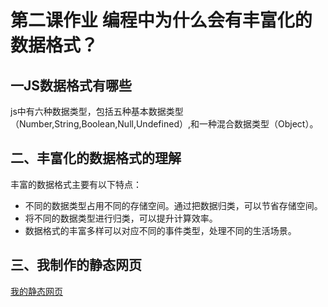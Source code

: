 ﻿# 第二课作业 编程中为什么会有丰富化的数据格式？
                     
## 一JS数据格式有哪些

js中有六种数据类型，包括五种基本数据类型（Number,String,Boolean,Null,Undefined）,和一种混合数据类型（Object）。

## 二、丰富化的数据格式的理解
丰富的数据格式主要有以下特点：
- 不同的数据类型占用不同的存储空间。通过把数据归类，可以节省存储空间。
- 将不同的数据类型进行归类，可以提升计算效率。
- 数据格式的丰富多样可以对应不同的事件类型，处理不同的生活场景。

## 三、我制作的静态网页

[我的静态网页](https://yousl.github.io/mypage/)